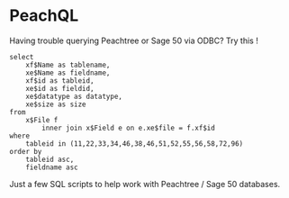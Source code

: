 PeachQL
=======

Having trouble querying Peachtree or Sage 50 via ODBC? Try this !

	select
		xf$Name as tablename,
		xe$Name as fieldname,
		xf$id as tableid,
		xe$id as fieldid,
		xe$datatype as datatype,
		xe$size as size
	from 
		x$File f
			inner join x$Field e on e.xe$file = f.xf$id
	where 
		tableid in (11,22,33,34,46,38,46,51,52,55,56,58,72,96)
	order by 
		tableid asc, 
		fieldname asc
		
Just a few SQL scripts to help work with Peachtree / Sage 50 databases.